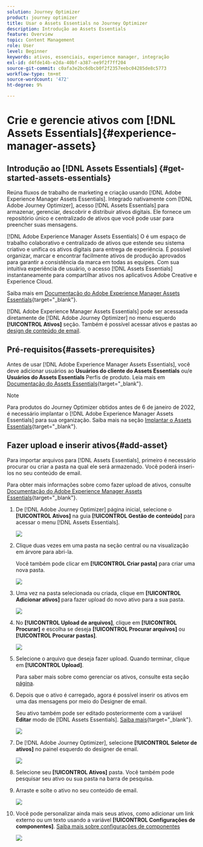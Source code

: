 ```yaml
---
solution: Journey Optimizer
product: journey optimizer
title: Usar o Assets Essentials no Journey Optimizer
description: Introdução ao Assets Essentials
feature: Overview
topic: Content Management
role: User
level: Beginner
keywords: ativos, essenciais, experience manager, integração
exl-id: d4fde14b-e2da-40bf-a387-ee9f2f7ff204
source-git-commit: c0afa3e2bc6dbcb0f2f2357eebc04285de8c5773
workflow-type: tm+mt
source-wordcount: '472'
ht-degree: 9%

---
```


# Crie e gerencie ativos com [!DNL Assets Essentials]{#experience-manager-assets}

## Introdução ao [!DNL Assets Essentials] {#get-started-assets-essentials}

Reúna fluxos de trabalho de marketing e criação usando [!DNL Adobe Experience Manager Assets Essentials]. Integrado nativamente com [!DNL Adobe Journey Optimizer], acesso [!DNL Assets Essentials] para armazenar, gerenciar, descobrir e distribuir ativos digitais. Ele fornece um repositório único e centralizado de ativos que você pode usar para preencher suas mensagens.

[!DNL Adobe Experience Manager Assets Essentials] O é um espaço de trabalho colaborativo e centralizado de ativos que estende seu sistema criativo e unifica os ativos digitais para entrega de experiência. É possível organizar, marcar e encontrar facilmente ativos de produção aprovados para garantir a consistência da marca em todas as equipes. Com sua intuitiva experiência de usuário, o acesso [!DNL Assets Essentials] instantaneamente para compartilhar ativos nos aplicativos Adobe Creative e Experience Cloud.

Saiba mais em [Documentação do Adobe Experience Manager Assets Essentials](https://experienceleague.adobe.com/docs/experience-manager-assets-essentials/help/introduction.html){target="_blank"}.

[!DNL Adobe Experience Manager Assets Essentials] pode ser acessada diretamente de [!DNL Adobe Journey Optimizer] no menu esquerdo **[!UICONTROL Ativos]** seção. Também é possível acessar ativos e pastas ao [design de conteúdo de email](get-started-email-design.md).

## Pré-requisitos{#assets-prerequisites}

Antes de usar [!DNL Adobe Experience Manager Assets Essentials], você deve adicionar usuários ao **Usuários do cliente do Assets Essentials** ou/e **Usuários do Assets Essentials** Perfis de produto. Leia mais em [Documentação do Assets Essentials](https://experienceleague.adobe.com/docs/experience-manager-assets-essentials/help/deploy-administer.html?lang=pt-BR){target="_blank"}.

>[!NOTE]
>Para produtos do Journey Optimizer obtidos antes de 6 de janeiro de 2022, é necessário implantar o [!DNL Adobe Experience Manager Assets Essentials] para sua organização. Saiba mais na seção [Implantar o Assets Essentials](https://experienceleague.adobe.com/docs/experience-manager-assets-essentials/help/deploy-administer.html?lang=pt-BR){target="_blank"}.

## Fazer upload e inserir ativos{#add-asset}

Para importar arquivos para [!DNL Assets Essentials], primeiro é necessário procurar ou criar a pasta na qual ele será armazenado. Você poderá inseri-los no seu conteúdo de email.

Para obter mais informações sobre como fazer upload de ativos, consulte [Documentação do Adobe Experience Manager Assets Essentials](https://experienceleague.adobe.com/docs/experience-manager-assets-essentials/help/add-delete.html){target="_blank"}.

1. De [!DNL Adobe Journey Optimizer] página inicial, selecione o **[!UICONTROL Ativos]** na guia **[!UICONTROL Gestão de conteúdo]** para acessar o menu [!DNL Assets Essentials].

   ![](assets/media_library_1.png)

1. Clique duas vezes em uma pasta na seção central ou na visualização em árvore para abri-la.

   Você também pode clicar em **[!UICONTROL Criar pasta]** para criar uma nova pasta.

   ![](assets/media_library_8.png)

1. Uma vez na pasta selecionada ou criada, clique em **[!UICONTROL Adicionar ativos]** para fazer upload do novo ativo para a sua pasta.

   ![](assets/media_library_2.png)

1. No **[!UICONTROL Upload de arquivos]**, clique em **[!UICONTROL Procurar]** e escolha se deseja **[!UICONTROL Procurar arquivos]** ou **[!UICONTROL Procurar pastas]**.

   ![](assets/media_library_3.png)

1. Selecione o arquivo que deseja fazer upload. Quando terminar, clique em **[!UICONTROL Upload]**.

   Para saber mais sobre como gerenciar os ativos, consulte esta seção [página](https://experienceleague.adobe.com/docs/experience-manager-assets-essentials/help/manage-organize.html).

1. Depois que o ativo é carregado, agora é possível inserir os ativos em uma das mensagens por meio do Designer de email.

   Seu ativo também pode ser editado posteriormente com a variável **Editar** modo de [!DNL Assets Essentials]. [Saiba mais](https://experienceleague.adobe.com/docs/experience-manager-assets-essentials/help/edit-images.html){target="_blank"}.

   ![](assets/media_library_12.png)

1. De [!DNL Adobe Journey Optimizer], selecione **[!UICONTROL Seletor de ativos]** no painel esquerdo do designer de email.

   ![](assets/media_library_5.png)

1. Selecione seu **[!UICONTROL Ativos]** pasta. Você também pode pesquisar seu ativo ou sua pasta na barra de pesquisa.

1. Arraste e solte o ativo no seu conteúdo de email.

   ![](assets/media_library_6.png)

1. Você pode personalizar ainda mais seus ativos, como adicionar um link externo ou um texto usando a variável **[!UICONTROL Configurações de componentes]**. [Saiba mais sobre configurações de componentes](content-components.md)

   ![](assets/media_library_13.png)

   <!--
    After adding your asset to your email, use the **[!UICONTROL Find similar Stock photos]** option to locate Stock photos that match the content, color, and composition of your image. [Learn more about Adobe Stock](stock.md).

    Note that this option is available for licensed/unlicensed Stock images and images from your Assets folder. 

    ![](assets/media_library_14.png)
    -->
